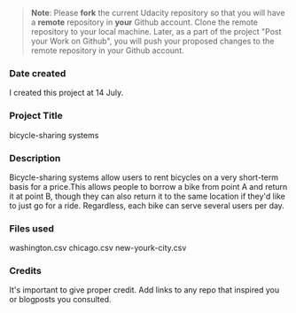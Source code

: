 >**Note**: Please **fork** the current Udacity repository so that you will have a **remote** repository in **your** Github account. Clone the remote repository to your local machine. Later, as a part of the project "Post your Work on Github", you will push your proposed changes to the remote repository in your Github account.

### Date created
I created this project at 14 July.

### Project Title
bicycle-sharing systems

### Description
Bicycle-sharing systems allow users to rent bicycles on a very short-term basis for a price.This allows people to borrow a bike from point A and return it at point B, though they can also return it to the same location if they'd like to just go for a ride. Regardless, each bike can serve several users per day. 


### Files used
washington.csv
chicago.csv
new-yourk-city.csv

### Credits
It's important to give proper credit. Add links to any repo that inspired you or blogposts you consulted.
